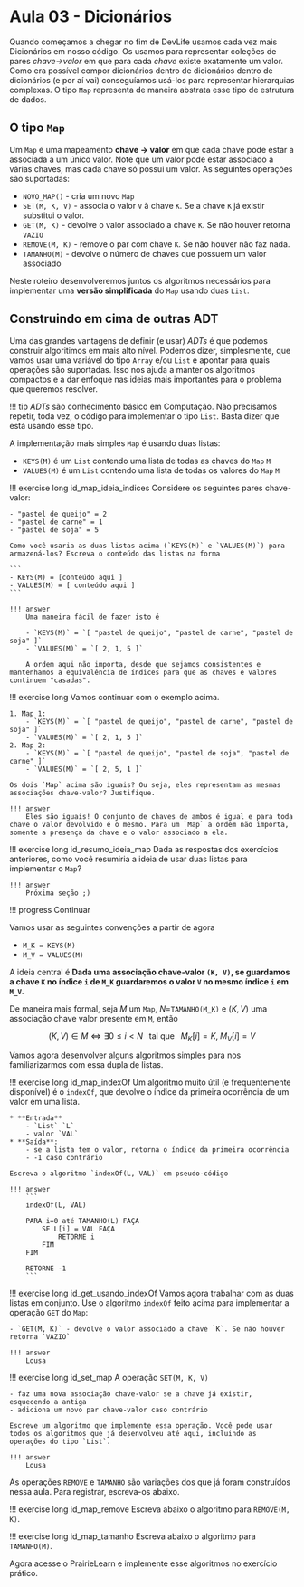 # Aula 03 - Dicionários

Quando começamos a chegar no fim de DevLife usamos cada vez mais Dicionários em nosso código. Os usamos para representar coleções de pares *chave->valor* em que para cada *chave* existe exatamente um valor. Como era possível compor dicionários dentro de dicionários dentro de dicionários (e por aí vai) conseguíamos usá-los para representar hierarquias complexas. O tipo `Map` representa de maneira abstrata esse tipo de estrutura de dados.

## O tipo `Map`


Um `Map` é uma mapeamento **chave $\rightarrow$ valor** em que cada chave pode estar a associada a um único valor. Note que um valor pode estar associado a várias chaves, mas cada chave só possui um valor. As seguintes operações são suportadas:

- `NOVO_MAP()` - cria um novo `Map`
- `SET(M, K, V)` - associa o valor `V` à chave `K`. Se a chave `K` já existir substitui o valor.
- `GET(M, K)` - devolve o valor associado a chave `K`. Se não houver retorna `VAZIO`
- `REMOVE(M, K)` - remove o par com chave `K`. Se não houver não faz nada.
- `TAMANHO(M)` - devolve o número de chaves que possuem um valor associado


Neste roteiro desenvolveremos juntos os algoritmos necessários para implementar uma **versão simplificada** do `Map` usando duas `List`.

## Construindo em cima de outras ADT

Uma das grandes vantagens de definir (e usar) *ADTs* é que podemos construir algoritimos em mais alto nível. Podemos dizer, simplesmente, que vamos usar uma variável do tipo `Array` e/ou `List` e apontar para quais operações são suportadas. Isso nos ajuda a manter os algoritmos compactos e a dar enfoque nas ideias mais importantes para o problema que queremos resolver.

!!! tip
    *ADTs* são conhecimento básico em Computação. Não precisamos repetir, toda vez, o código para implementar o tipo `List`. Basta dizer que está usando esse tipo.

A implementação mais simples `Map` é usando duas listas:

- `KEYS(M)` é um `List` contendo uma lista de todas as chaves do `Map` `M`
- `VALUES(M)` é um `List` contendo uma lista de todas os valores do `Map` `M`

!!! exercise long id_map_ideia_indices
    Considere os seguintes pares chave-valor:

    - "pastel de queijo" = 2
    - "pastel de carne" = 1
    - "pastel de soja" = 5

    Como você usaria as duas listas acima (`KEYS(M)` e `VALUES(M)`) para armazená-los? Escreva o conteúdo das listas na forma

    ```
    - KEYS(M) = [conteúdo aqui ]
    - VALUES(M) = [ conteúdo aqui ]
    ```

    !!! answer
        Uma maneira fácil de fazer isto é

        - `KEYS(M)` = `[ "pastel de queijo", "pastel de carne", "pastel de soja" ]`
        - `VALUES(M)` = `[ 2, 1, 5 ]`

        A ordem aqui não importa, desde que sejamos consistentes e mantenhamos a equivalência de índices para que as chaves e valores continuem "casadas".

!!! exercise long
    Vamos continuar com o exemplo acima.

    1. Map 1:
        - `KEYS(M)` = `[ "pastel de queijo", "pastel de carne", "pastel de soja" ]`
        - `VALUES(M)` = `[ 2, 1, 5 ]`
    2. Map 2:
        - `KEYS(M)` = `[ "pastel de queijo", "pastel de soja", "pastel de carne" ]`
        - `VALUES(M)` = `[ 2, 5, 1 ]`

    Os dois `Map` acima são iguais? Ou seja, eles representam as mesmas associações chave-valor? Justifique.

    !!! answer
        Eles são iguais! O conjunto de chaves de ambos é igual e para toda chave o valor devolvido é o mesmo. Para um `Map` a ordem não importa, somente a presença da chave e o valor associado a ela.


!!! exercise long id_resumo_ideia_map
    Dada as respostas dos exercícios anteriores, como você resumiria a ideia de usar duas listas para implementar o `Map`?

    !!! answer
        Próxima seção ;)

!!! progress
    Continuar

Vamos usar as seguintes convenções a partir de agora

- `M_K = KEYS(M)`
- `M_V = VALUES(M)`

A ideia central é **Dada uma associação chave-valor `(K, V)`, se guardamos a chave `K` no índice `i` de `M_K` guardaremos o valor `V` no mesmo índice `i` em `M_V`**. 

De maneira mais formal, seja $M$ um `Map`, $N=$`TAMANHO(M_K)` e $(K, V)$ uma associação chave valor presente em `M`, então


$$
(K, V) \in M \Leftrightarrow \exists 0 \leq i < N \;\;\text{ tal que }\;\; M_K[i] = K,\; M_V[i] = V
$$

Vamos agora desenvolver alguns algoritmos simples para nos familiarizarmos com essa dupla de listas.

!!! exercise long id_map_indexOf
    Um algoritmo muito útil (e frequentemente disponível) é o `indexOf`, que devolve o índice da primeira ocorrência de um valor em uma lista.

    * **Entrada**
        - `List` `L`
        - valor `VAL`
    * **Saída**:
        - se a lista tem o valor, retorna o índice da primeira ocorrência
        - -1 caso contrário

    Escreva o algoritmo `indexOf(L, VAL)` em pseudo-código

    !!! answer
        ```
        indexOf(L, VAL)

        PARA i=0 até TAMANHO(L) FAÇA
            SE L[i] = VAL FAÇA
                RETORNE i
            FIM
        FIM

        RETORNE -1
        ```

!!! exercise long id_get_usando_indexOf
    Vamos agora trabalhar com as duas listas em conjunto. Use o algoritmo `indexOf` feito acima para implementar a operação `GET` do `Map`:

    - `GET(M, K)` - devolve o valor associado a chave `K`. Se não houver retorna `VAZIO`

    !!! answer
        Lousa

!!! exercise long id_set_map
    A operação `SET(M, K, V)`

    - faz uma nova associação chave-valor se a chave já existir, esquecendo a antiga
    - adiciona um novo par chave-valor caso contrário

    Escreve um algoritmo que implemente essa operação. Você pode usar todos os algoritmos que já desenvolveu até aqui, incluindo as operações do tipo `List`.

    !!! answer
        Lousa

As operações `REMOVE` e `TAMANHO` são variações dos que já foram construídos nessa aula. Para registrar, escreva-os abaixo.

!!! exercise long id_map_remove
    Escreva abaixo o algoritmo para `REMOVE(M, K)`.


!!! exercise long id_map_tamanho
    Escreva abaixo o algoritmo para `TAMANHO(M)`.

Agora acesse o PrairieLearn e implemente esse algoritmos no exercício prático. 
